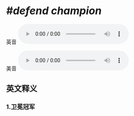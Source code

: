 # ***\#defend champion*** 
英音
<audio src="./media/defend champion1_AAC.aac" controls="controls"></audio>

美音
<audio src="./media/defend champion2_AAC.aac" controls="controls"></audio>



  

英文释义
---
### 1.**卫冕冠军**  


